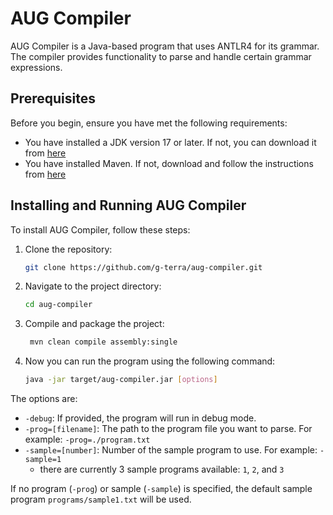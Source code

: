 # AUG Compiler

AUG Compiler is a Java-based program that uses ANTLR4 for its grammar. The compiler provides functionality to parse and handle certain grammar expressions.



## Prerequisites

Before you begin, ensure you have met the following requirements:

* You have installed a JDK version 17 or later. If not, you can download it from [here](https://adoptopenjdk.net/)
* You have installed Maven. If not, download and follow the instructions from [here](https://maven.apache.org/download.cgi)

## Installing and Running AUG Compiler

To install AUG Compiler, follow these steps:

1. Clone the repository:
   ```bash
   git clone https://github.com/g-terra/aug-compiler.git
   ```
2. Navigate to the project directory:
   ```bash
   cd aug-compiler
   ```
3. Compile and package the project:
   ```bash
    mvn clean compile assembly:single
   ```

4. Now you can run the program using the following command:
    ```bash
    java -jar target/aug-compiler.jar [options]
    ```

The options are:

* `-debug`: If provided, the program will run in debug mode.
* `-prog=[filename]`: The path to the program file you want to parse. For example: `-prog=./program.txt`
* `-sample=[number]`: Number of the sample program to use. For example: `-sample=1`
  * there are currently 3 sample programs available: `1`, `2`, and `3`

If no program (`-prog`) or sample (`-sample`) is specified, the default sample program `programs/sample1.txt` will be used.
